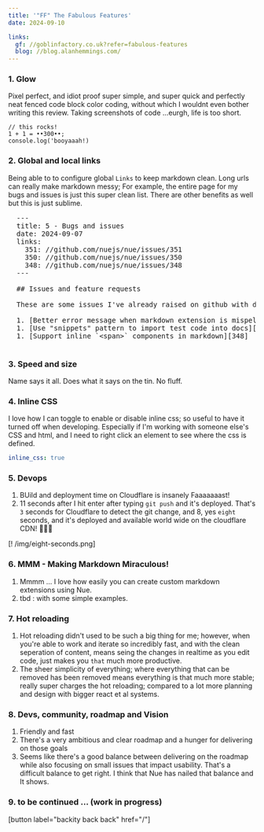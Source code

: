 ```yaml
---
title: '"FF" The Fabulous Features'
date: 2024-09-10

links:
  gf: //goblinfactory.co.uk?refer=fabulous-features
  blog: //blog.alanhemmings.com/
---
```


### 1. Glow

Pixel perfect, and idiot proof super simple, and super quick and perfectly neat fenced code block color coding, without which I wouldnt even bother writing this review. Taking screenshots of code ...eurgh, life is too short.

```
// this rocks!
1 + 1 = ••300••;
console.log('booyaaah!)
```

### 2. Global and local links

Being able to to configure global `Links` to keep markdown clean. Long urls can really make markdown messy; For example, the entire page for my bugs and issues is just this super clean list. There are other benefits as well but this is just sublime.

<pre>
  ---
  title: 5 - Bugs and issues
  date: 2024-09-07
  links:
    351: //github.com/nuejs/nue/issues/351
    350: //github.com/nuejs/nue/issues/350
    348: //github.com/nuejs/nue/issues/348
  ---

  ## Issues and feature requests

  These are some issues I've already raised on github with dev team

  1. [Better error message when markdown extension is mispelled][351]
  1. [Use "snippets" pattern to import test code into docs][350]
  1. [Support inline `&lt;span>` components in markdown][348]

</pre>

### 3. Speed and size

Name says it all. Does what it says on the tin. No fluff.

### 4. Inline CSS

I love how I can toggle to enable or disable inline css; so useful to have it turned off when developing. Especially if I'm working with someone else's CSS and html, and I need to right click an element to see where the css is defined.

```yaml
inline_css: true
```

### 5. Devops

1. BUild and deployment time on Cloudflare is insanely Faaaaaaast! 
2. 11 seconds after I hit enter after typing `git push` and it's deployed. That's `3` seconds for Cloudflare to detect the git change, and 8, yes `eight` seconds, and it's deployed and available world wide on the cloudflare CDN!  🕺🏼😇

[! /img/eight-seconds.png]

### 6. MMM - Making Markdown Miraculous!

1. Mmmm ... I love how easily you can create custom markdown extensions using Nue.
2. tbd : with some simple examples.

### 7. Hot reloading

1. Hot reloading didn't used to be such a big thing for me; however, when you're able to work and iterate so incredibly fast, and with the clean seperation of content, means seing the changes in realtime as you edit code, just makes you `that` much more productive. 
2. The sheer simplicity of everything; where everything that can be removed has been removed means everything is that much more stable; really super charges the  hot reloading; compared to a lot more planning and design with bigger react et al systems.

### 8. Devs, community, roadmap and Vision

1. Friendly and fast
2. There's a very ambitious and clear roadmap and a hunger for delivering on those goals
3. Seems like there's a good balance between delivering on the roadmap while also focusing on small issues that impact usability. That's a difficult balance to get right. I think that Nue has nailed that balance and It shows. 

### 9. to be continued ... (work in progress)

[button label="backity back back" href="/"]